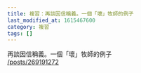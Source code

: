 ```yaml
---
title: 複習：再談因信稱義。一個「壞」牧師的例子
last_modified_at: 1615467600
category: 複習
tags: []
---
```


<p>再談因信稱義。一個「壞」牧師的例子<br>
<a href="/posts/269191272" target="_blank">/posts/269191272</a></p>

<p>&nbsp;</p>

